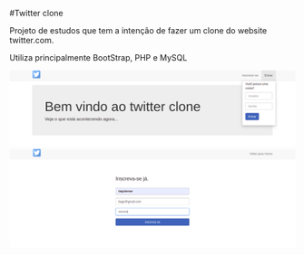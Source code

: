 #Twitter clone

Projeto de estudos que tem a intenção de fazer um clone do website twitter.com.

Utiliza principalmente BootStrap, PHP e MySQL

![site](img/1.png)
![site](img/2.png)